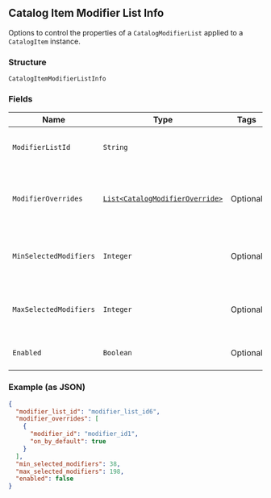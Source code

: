 ## Catalog Item Modifier List Info

Options to control the properties of a `CatalogModifierList` applied to a `CatalogItem` instance.

### Structure

`CatalogItemModifierListInfo`

### Fields

| Name | Type | Tags | Description | Getter |
|  --- | --- | --- | --- | --- |
| `ModifierListId` | `String` |  | The ID of the `CatalogModifierList` controlled by this `CatalogModifierListInfo`. | String getModifierListId() |
| `ModifierOverrides` | [`List<CatalogModifierOverride>`](/doc/models/catalog-modifier-override.md) | Optional | A set of `CatalogModifierOverride` objects that override whether a given `CatalogModifier` is enabled by default. | List<CatalogModifierOverride> getModifierOverrides() |
| `MinSelectedModifiers` | `Integer` | Optional | If 0 or larger, the smallest number of `CatalogModifier`s that must be selected from this `CatalogModifierList`. | Integer getMinSelectedModifiers() |
| `MaxSelectedModifiers` | `Integer` | Optional | If 0 or larger, the largest number of `CatalogModifier`s that can be selected from this `CatalogModifierList`. | Integer getMaxSelectedModifiers() |
| `Enabled` | `Boolean` | Optional | If `true`, enable this `CatalogModifierList`. The default value is `true`. | Boolean getEnabled() |

### Example (as JSON)

```json
{
  "modifier_list_id": "modifier_list_id6",
  "modifier_overrides": [
    {
      "modifier_id": "modifier_id1",
      "on_by_default": true
    }
  ],
  "min_selected_modifiers": 38,
  "max_selected_modifiers": 198,
  "enabled": false
}
```

